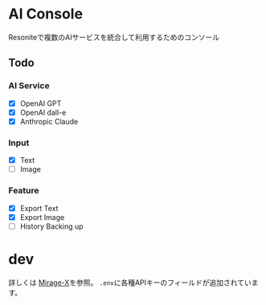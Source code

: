 # AI Console
Resoniteで複数のAIサービスを統合して利用するためのコンソール

## Todo
### AI Service
- [x] OpenAI GPT
- [x] OpenAI dall-e
- [x] Anthropic Claude

### Input
- [x] Text
- [ ] Image

### Feature
- [x] Export Text
- [x] Export Image
- [ ] History Backing up

# dev
詳しくは [Mirage-X](https://github.com/rheniumNV/mirage-x-template)を参照。
`.env`に各種APIキーのフィールドが追加されています。